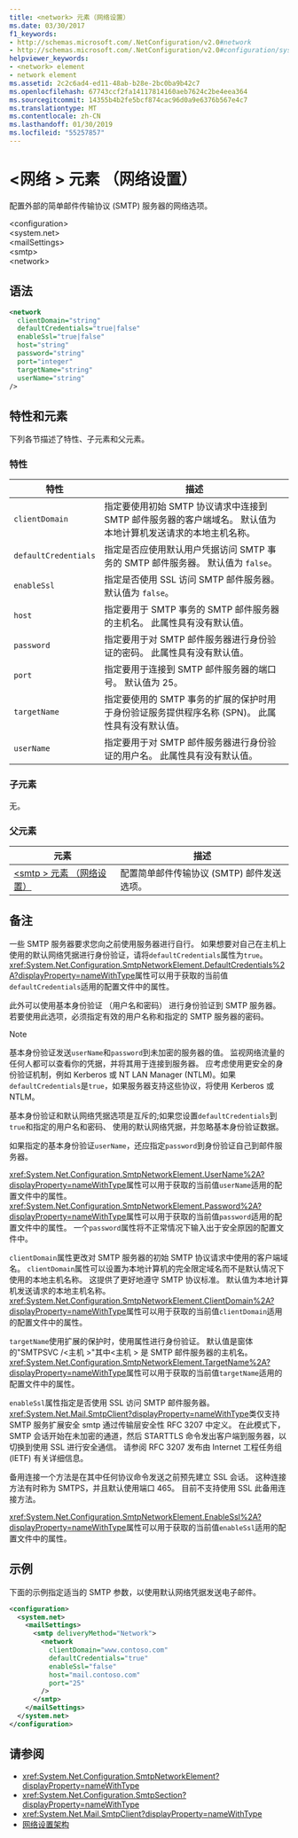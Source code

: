 ```yaml
---
title: <network> 元素（网络设置）
ms.date: 03/30/2017
f1_keywords:
- http://schemas.microsoft.com/.NetConfiguration/v2.0#network
- http://schemas.microsoft.com/.NetConfiguration/v2.0#configuration/system.net/mailSettings/smtp/network
helpviewer_keywords:
- <network> element
- network element
ms.assetid: 2c2c6ad4-ed11-48ab-b28e-2bc0ba9b42c7
ms.openlocfilehash: 67743ccf2fa14117814160aeb7624c2be4eea364
ms.sourcegitcommit: 14355b4b2fe5bcf874cac96d0a9e6376b567e4c7
ms.translationtype: MT
ms.contentlocale: zh-CN
ms.lasthandoff: 01/30/2019
ms.locfileid: "55257857"
---
```

# <a name="network-element-network-settings"></a>\<网络 > 元素 （网络设置）
配置外部的简单邮件传输协议 (SMTP) 服务器的网络选项。  
  
 \<configuration>  
\<system.net>  
\<mailSettings>  
\<smtp>  
\<network>  
  
## <a name="syntax"></a>语法  
  
```xml  
<network  
  clientDomain="string"   
  defaultCredentials="true|false"  
  enableSsl="true|false"  
  host="string"   
  password="string"  
  port="integer"   
  targetName="string"  
  userName="string"  
/>  
```  
  
## <a name="attributes-and-elements"></a>特性和元素  
 下列各节描述了特性、子元素和父元素。  
  
### <a name="attributes"></a>特性  
  
|特性|描述|  
|---------------|-----------------|  
|`clientDomain`|指定要使用初始 SMTP 协议请求中连接到 SMTP 邮件服务器的客户端域名。 默认值为本地计算机发送请求的本地主机名称。|  
|`defaultCredentials`|指定是否应使用默认用户凭据访问 SMTP 事务的 SMTP 邮件服务器。 默认值为 `false`。|  
|`enableSsl`|指定是否使用 SSL 访问 SMTP 邮件服务器。 默认值为 `false`。|  
|`host`|指定要用于 SMTP 事务的 SMTP 邮件服务器的主机名。 此属性具有没有默认值。|  
|`password`|指定要用于对 SMTP 邮件服务器进行身份验证的密码。 此属性具有没有默认值。|  
|`port`|指定要用于连接到 SMTP 邮件服务器的端口号。 默认值为 25。|  
|`targetName`|指定要使用的 SMTP 事务的扩展的保护时用于身份验证服务提供程序名称 (SPN)。 此属性具有没有默认值。|  
|`userName`|指定要用于对 SMTP 邮件服务器进行身份验证的用户名。 此属性具有没有默认值。|  
  
### <a name="child-elements"></a>子元素  
 无。  
  
### <a name="parent-elements"></a>父元素  
  
|元素|描述|  
|-------------|-----------------|  
|[\<smtp > 元素 （网络设置）](../../../../../docs/framework/configure-apps/file-schema/network/smtp-element-network-settings.md)|配置简单邮件传输协议 (SMTP) 邮件发送选项。|  
  
## <a name="remarks"></a>备注  
 一些 SMTP 服务器要求您向之前使用服务器进行自行。 如果想要对自己在主机上使用的默认网络凭据进行身份验证，请将`defaultCredentials`属性为`true`。 <xref:System.Net.Configuration.SmtpNetworkElement.DefaultCredentials%2A?displayProperty=nameWithType>属性可以用于获取的当前值`defaultCredentials`适用的配置文件中的属性。  
  
 此外可以使用基本身份验证 （用户名和密码） 进行身份验证到 SMTP 服务器。 若要使用此选项，必须指定有效的用户名称和指定的 SMTP 服务器的密码。  
  
> [!NOTE]
>  基本身份验证发送`userName`和`password`到未加密的服务器的值。 监视网络流量的任何人都可以查看你的凭据，并将其用于连接到服务器。 应考虑使用更安全的身份验证机制，例如 Kerberos 或 NT LAN Manager (NTLM)。如果`defaultCredentials`是`true`，如果服务器支持这些协议，将使用 Kerberos 或 NTLM。  
  
 基本身份验证和默认网络凭据选项是互斥的;如果您设置`defaultCredentials`到`true`和指定的用户名和密码、 使用的默认网络凭据，并忽略基本身份验证数据。  
  
 如果指定的基本身份验证`userName`，还应指定`password`到身份验证自己到邮件服务器。  
  
 <xref:System.Net.Configuration.SmtpNetworkElement.UserName%2A?displayProperty=nameWithType>属性可以用于获取的当前值`userName`适用的配置文件中的属性。 <xref:System.Net.Configuration.SmtpNetworkElement.Password%2A?displayProperty=nameWithType>属性可以用于获取的当前值`password`适用的配置文件中的属性。 一个`password`属性将不正常情况下输入出于安全原因的配置文件中。  
  
 `clientDomain`属性更改对 SMTP 服务器的初始 SMTP 协议请求中使用的客户端域名。 `clientDomain`属性可以设置为本地计算机的完全限定域名而不是默认情况下使用的本地主机名称。 这提供了更好地遵守 SMTP 协议标准。 默认值为本地计算机发送请求的本地主机名称。 <xref:System.Net.Configuration.SmtpNetworkElement.ClientDomain%2A?displayProperty=nameWithType>属性可以用于获取的当前值`clientDomain`适用的配置文件中的属性。  
  
 `targetName`使用扩展的保护时，使用属性进行身份验证。 默认值是窗体的"SMTPSVC /\<主机 >"其中\<主机 > 是 SMTP 邮件服务器的主机名。 <xref:System.Net.Configuration.SmtpNetworkElement.TargetName%2A?displayProperty=nameWithType>属性可以用于获取的当前值`targetName`适用的配置文件中的属性。  
  
 `enableSsl`属性指定是否使用 SSL 访问 SMTP 邮件服务器。 <xref:System.Net.Mail.SmtpClient?displayProperty=nameWithType>类仅支持 SMTP 服务扩展安全 smtp 通过传输层安全性 RFC 3207 中定义。 在此模式下，SMTP 会话开始在未加密的通道，然后 STARTTLS 命令发出客户端到服务器，以切换到使用 SSL 进行安全通信。 请参阅 RFC 3207 发布由 Internet 工程任务组 (IETF) 有关详细信息。  
  
 备用连接一个方法是在其中任何协议命令发送之前预先建立 SSL 会话。 这种连接方法有时称为 SMTPS，并且默认使用端口 465。 目前不支持使用 SSL 此备用连接方法。  
  
 <xref:System.Net.Configuration.SmtpNetworkElement.EnableSsl%2A?displayProperty=nameWithType>属性可以用于获取的当前值`enableSsl`适用的配置文件中的属性。  
  
## <a name="example"></a>示例  
 下面的示例指定适当的 SMTP 参数，以使用默认网络凭据发送电子邮件。  
  
```xml  
<configuration>  
  <system.net>  
    <mailSettings>  
      <smtp deliveryMethod="Network">  
        <network  
          clientDomain="www.contoso.com"  
          defaultCredentials="true"  
          enableSsl="false"  
          host="mail.contoso.com"  
          port="25"  
        />  
      </smtp>  
    </mailSettings>  
  </system.net>  
</configuration>  
```  
  
## <a name="see-also"></a>请参阅
- <xref:System.Net.Configuration.SmtpNetworkElement?displayProperty=nameWithType>
- <xref:System.Net.Configuration.SmtpSection?displayProperty=nameWithType>
- <xref:System.Net.Mail.SmtpClient?displayProperty=nameWithType>
- [网络设置架构](../../../../../docs/framework/configure-apps/file-schema/network/index.md)
